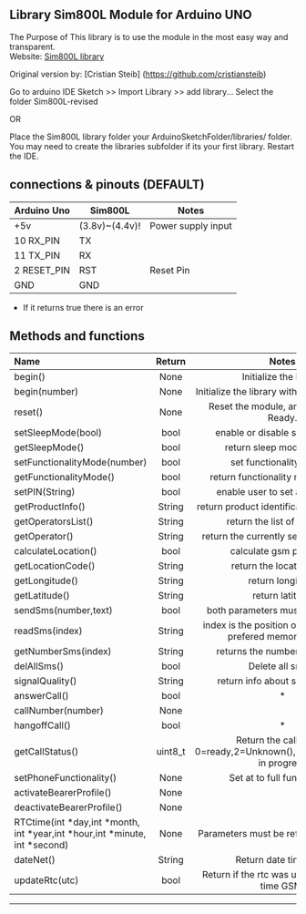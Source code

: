 ## Library Sim800L Module for Arduino UNO
The Purpose of This library is to use the module in the most easy way and transparent.  
Website: [Sim800L library](https://github.com/VittorioEsposito/Sim800L-revised)

Original version by:   [Cristian Steib] (https://github.com/cristiansteib)


Go to arduino IDE Sketch >> Import Library >> add library... Select the folder Sim800L-revised

OR 

Place the Sim800L library folder your ArduinoSketchFolder/libraries/ folder. 
You may need to create the libraries subfolder if its your first library. Restart the IDE.


## connections & pinouts (DEFAULT)
Arduino Uno  |   Sim800L   |    Notes  
-------------|-------------|------------
+5v| (3.8v)~(4.4v)!| Power supply input
10 RX_PIN | TX |  
11 TX_PIN | RX |
2   RESET_PIN | RST| Reset Pin
GND | GND | 


* If it returns true there is an error

## Methods and functions

Name|Return|Notes
:-------|:-------:|:-----------------------------------------------:|
begin()|None|Initialize the library
begin(number)|None|Initialize the library with user's baud rate
reset()|None|Reset the module, and wait to Sms Ready.
setSleepMode(bool)|bool|enable or disable sleep mode *
getSleepMode()|bool|return sleep mode status *
setFunctionalityMode(number)|bool|set functionality mode *
getFunctionalityMode()|bool|return functionality mode status *
setPIN(String)|bool|enable user to set a pin code *
getProductInfo()|String|return product identification information
getOperatorsList()|String|return the list of operators
getOperator()|String|return the currently selected operator
calculateLocation()|bool|calculate gsm position *
getLocationCode()|String|return the location code
getLongitude()|String|return longitude
getLatitude()|String|return latitude
sendSms(number,text)|bool|both parameters must be Strings. *
readSms(index)|String|index is the position of the sms in the prefered memory storage
getNumberSms(index)|String|returns the number of the sms.
delAllSms()|bool|Delete all sms *
signalQuality()|String|return info about signal quality
answerCall()|bool| *
callNumber(number)|None|
hangoffCall()|bool| *
getCallStatus()|uint8_t|Return the call status, 0=ready,2=Unknown(),3=Ringing,4=Call in progress
setPhoneFunctionality()|None|Set at to full functionality 
activateBearerProfile()|None|
deactivateBearerProfile()|None|
RTCtime(int *day,int *month, int *year,int *hour,int *minute, int *second)|None| Parameters must be reference ex: &day
dateNet()|String|Return date time GSM
updateRtc(utc)|bool|Return if the rtc was update with date time GSM. 
____________________________________________________________________________________
